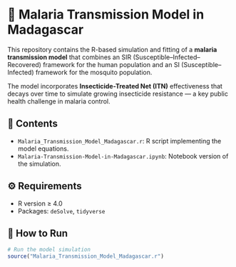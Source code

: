 # 🦟 Malaria Transmission Model in Madagascar

This repository contains the R-based simulation and fitting of a **malaria transmission model** that combines an SIR (Susceptible–Infected–Recovered) framework for the human population and an SI (Susceptible–Infected) framework for the mosquito population. 

The model incorporates **Insecticide-Treated Net (ITN)** effectiveness that decays over time to simulate growing insecticide resistance — a key public health challenge in malaria control.

## 📂 Contents
- `Malaria_Transmission_Model_Madagascar.r`: R script implementing the model equations.
- `Malaria-Transmission-Model-in-Madagascar.ipynb`: Notebook version of the simulation.

## ⚙️ Requirements
- R version ≥ 4.0  
- Packages: `deSolve`, `tidyverse`

## 🚀 How to Run
```R
# Run the model simulation
source("Malaria_Transmission_Model_Madagascar.r")
